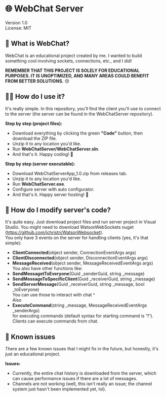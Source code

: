 # 🌐 WebChat Server
Version 1.0  
License: MIT

## 📝 What is WebChat?
WebChat is an educational project created by me. I wanted to build something cool involving sockets, connections, etc., and I did!

**REMEMBER THAT THIS PROJECT IS SOLELY FOR EDUCATIONAL PURPOSES.
IT IS UNOPTIMIZED, AND MANY AREAS COULD BENEFIT FROM BETTER SOLUTIONS.** 😓

## 🕵🏻 How do I use it?
It's really simple. In this repository, you'll find the client you'll use to connect to the server (the server can be found in the WebChatServer repository).

**Step by step (project files):**
- Download everything by clicking the green **"Code"** button, then download the ZIP file.
- Unzip it to any location you'd like.
- Run **WebChatServer/WebChatServer.sln**.
- And that's it. Happy coding! 🥳

**Step by step (server executable):**
- Download WebChatServerApp_1.0.zip from releases tab.
- Unzip it to any location you'd like.
- Run **WebChatServer.exe**.
- Configure server with auto configurator.
- And that's it. Happy server hosting! 🥳

## 💉 How do I modify server's code?
It's quite easy. Just download project files and run server project in Visual Studio. You might need to download WatsonWebSockets nuget (https://github.com/jchristn/WatsonWebsocket).\
You only have 3 events on the server for handling clients (yes, it's that simple):
- **ClientConnected**(object sender, ConnectionEventArgs args)
- **ClientDisconnected**(object sender, DisconnectionEventArgs args)
- **MessageReceived**(object sender, MessageReceivedEventArgs args)
You also have other functions like:
- **SendMessagetToEveryone**(Guid _senderGuid, string _message)
- **SendMessageToSpecificClient**(Guid _receiverGuid, string _message)
- **SendServerMessage**(Guid _receiverGuid, string _message, bool _toEveryone)
\
You can use those to interact with chat ^\
Also
- **ExecuteCommand**(string _message, MessageReceivedEventArgs _senderArgs)\
for executing commands (default syntax for starting command is '?'). Clients can execute commands from chat.

## 🔧 Known issues
There are a few known issues that I might fix in the future, but honestly, it's just an educational project.

**Issues:**
- Currently, the entire chat history is downloaded from the server, which can cause performance issues if there are a lot of messages.
- Channels are not working (well, this isn't really an issue; the channel system just hasn't been implemented yet, lol).
